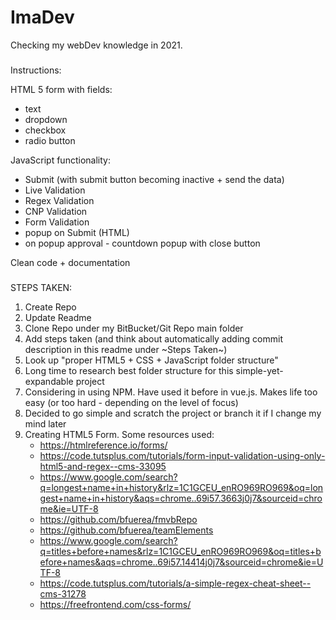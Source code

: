 # ImaDev
Checking my webDev knowledge in 2021.

###
Instructions:


HTML 5 form with fields:
 - text 
 - dropdown 
 - checkbox
 - radio button

JavaScript functionality: 
 - Submit (with submit button becoming inactive + send the data)
 - Live Validation 
 - Regex Validation
 - CNP Validation 
 - Form Validation
 - popup on Submit (HTML)
 - on popup approval - countdown popup with close button


Clean code + documentation
###

STEPS TAKEN:

1. Create Repo
2. Update Readme 
3. Clone Repo under my BitBucket/Git Repo main folder
4. Add steps taken (and think about automatically adding commit description in this readme under ~Steps Taken~)
5. Look up "proper HTML5 + CSS + JavaScript folder structure" 
6. Long time to research best folder structure for this simple-yet-expandable project
7. Considering in using NPM. Have used it before in vue.js. Makes life too easy (or too hard - depending on the level of focus)
8. Decided to go simple and scratch the project or branch it if I change my mind later 
9. Creating HTML5 Form. Some resources used: 
    - https://htmlreference.io/forms/
    - https://code.tutsplus.com/tutorials/form-input-validation-using-only-html5-and-regex--cms-33095
    - https://www.google.com/search?q=longest+name+in+history&rlz=1C1GCEU_enRO969RO969&oq=longest+name+in+history&aqs=chrome..69i57.3663j0j7&sourceid=chrome&ie=UTF-8
    - https://github.com/bfuerea/fmvbRepo
    - https://github.com/bfuerea/teamElements
    - https://www.google.com/search?q=titles+before+names&rlz=1C1GCEU_enRO969RO969&oq=titles+before+names&aqs=chrome..69i57.14414j0j7&sourceid=chrome&ie=UTF-8
    - https://code.tutsplus.com/tutorials/a-simple-regex-cheat-sheet--cms-31278
    - https://freefrontend.com/css-forms/
